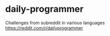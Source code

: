 # daily-programmer
Challenges from subreddit in various languages https://reddit.com/r/dailyprogrammer

